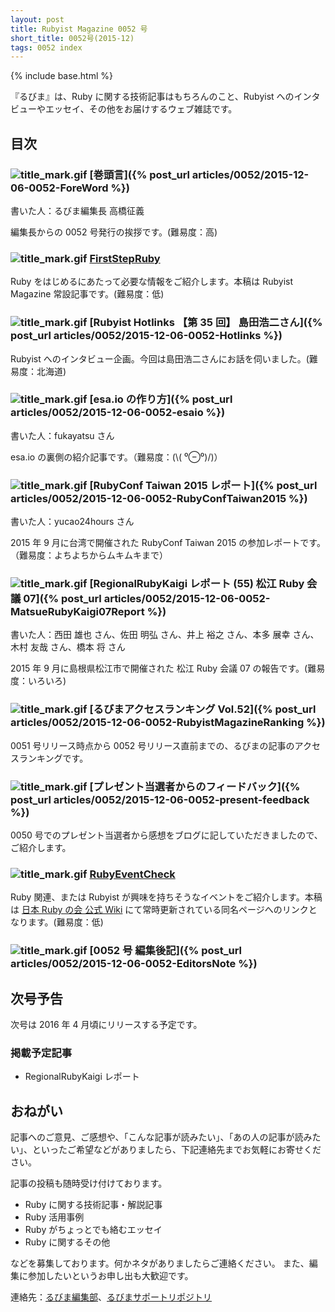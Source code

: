 ```yaml
---
layout: post
title: Rubyist Magazine 0052 号
short_title: 0052号(2015-12)
tags: 0052 index
---
```

{% include base.html %}


『るびま』は、Ruby に関する技術記事はもちろんのこと、Rubyist へのインタビューやエッセイ、その他をお届けするウェブ雑誌です。

## 目次

### ![title_mark.gif]({{site.baseurl}}/images/title_mark.gif) [巻頭言]({% post_url articles/0052/2015-12-06-0052-ForeWord %})

書いた人：るびま編集長 高橋征義

編集長からの 0052 号発行の挨拶です。(難易度：高)

### ![title_mark.gif]({{site.baseurl}}/images/title_mark.gif) [FirstStepRuby](https://github.com/rubima/rubima/blob/master/first_step_ruby/first-step-ruby-2.0.md)

Ruby をはじめるにあたって必要な情報をご紹介します。本稿は Rubyist Magazine 常設記事です。(難易度：低)

### ![title_mark.gif]({{site.baseurl}}/images/title_mark.gif) [Rubyist Hotlinks 【第 35 回】 島田浩二さん]({% post_url articles/0052/2015-12-06-0052-Hotlinks %})

Rubyist へのインタビュー企画。今回は島田浩二さんにお話を伺いました。(難易度：北海道)

### ![title_mark.gif]({{site.baseurl}}/images/title_mark.gif) [esa.io の作り方]({% post_url articles/0052/2015-12-06-0052-esaio %})

書いた人：fukayatsu さん

esa.io の裏側の紹介記事です。（難易度：(\\( ⁰⊖⁰)/)）

### ![title_mark.gif]({{site.baseurl}}/images/title_mark.gif) [RubyConf Taiwan 2015 レポート]({% post_url articles/0052/2015-12-06-0052-RubyConfTaiwan2015 %})

書いた人：yucao24hours さん

2015 年 9 月に台湾で開催された RubyConf Taiwan 2015 の参加レポートです。（難易度：よちよちからムキムキまで）

### ![title_mark.gif]({{site.baseurl}}/images/title_mark.gif) [RegionalRubyKaigi レポート (55) 松江 Ruby 会議 07]({% post_url articles/0052/2015-12-06-0052-MatsueRubyKaigi07Report %})

書いた人：西田 雄也 さん、佐田 明弘 さん、井上 裕之 さん、本多 展幸 さん、木村 友哉 さん、橋本 将 さん

2015 年 9 月に島根県松江市で開催された 松江 Ruby 会議 07 の報告です。(難易度：いろいろ)

### ![title_mark.gif]({{site.baseurl}}/images/title_mark.gif) [るびまアクセスランキング Vol.52]({% post_url articles/0052/2015-12-06-0052-RubyistMagazineRanking %})

0051 号リリース時点から 0052 号リリース直前までの、るびまの記事のアクセスランキングです。

### ![title_mark.gif]({{site.baseurl}}/images/title_mark.gif) [プレゼント当選者からのフィードバック]({% post_url articles/0052/2015-12-06-0052-present-feedback %})

0050 号でのプレゼント当選者から感想をブログに記していただきましたので、ご紹介します。

### ![title_mark.gif]({{site.baseurl}}/images/title_mark.gif) [RubyEventCheck](https://github.com/ruby-no-kai/official/wiki/RubyEventCheck)

Ruby 関連、または Rubyist が興味を持ちそうなイベントをご紹介します。本稿は [日本 Ruby の会 公式 Wiki](https://github.com/ruby-no-kai/official/wiki) にて常時更新されている同名ページへのリンクとなります。(難易度：低)

### ![title_mark.gif]({{site.baseurl}}/images/title_mark.gif) [0052 号 編集後記]({% post_url articles/0052/2015-12-06-0052-EditorsNote %})

## 次号予告

次号は 2016 年 4 月頃にリリースする予定です。

### 掲載予定記事

* RegionalRubyKaigi レポート


## おねがい

記事へのご意見、ご感想や、「こんな記事が読みたい」、「あの人の記事が読みたい」、といったご希望などがありましたら、下記連絡先までお気軽にお寄せください。

記事の投稿も随時受け付けております。

* Ruby に関する技術記事・解説記事
* Ruby 活用事例
* Ruby がちょっとでも絡むエッセイ
* Ruby に関するその他


などを募集しております。何かネタがありましたらご連絡ください。
また、編集に参加したいというお申し出も大歓迎です。

連絡先：[るびま編集部](mailto:magazine@ruby-no-kai.org)、[るびまサポートリポジトリ](https://github.com/rubima/rubima-support)



